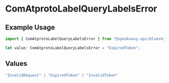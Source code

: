 # ComAtprotoLabelQueryLabelsError

## Example Usage

```typescript
import { ComAtprotoLabelQueryLabelsError } from "@speakeasy-api/bluesky/models/errors";

let value: ComAtprotoLabelQueryLabelsError = "ExpiredToken";
```

## Values

```typescript
"InvalidRequest" | "ExpiredToken" | "InvalidToken"
```